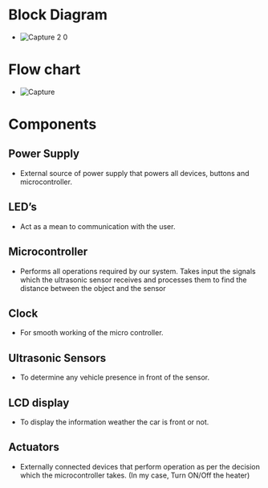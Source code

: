 # Block Diagram
- ![Capture 2 0](https://user-images.githubusercontent.com/98830897/156867577-ea1d8a1c-da29-4782-af62-fdc7f9776a65.PNG)
# Flow chart
- ![Capture](https://user-images.githubusercontent.com/98830897/157194043-fdb7df4a-d0b6-4c1d-9342-6743bf46b78e.PNG)

# Components

## Power Supply
- External source of power supply that powers all devices, buttons and microcontroller.

## LED’s
- Act as a mean to communication with the user.

## Microcontroller
- Performs all operations required by our system. Takes input the signals which the ultrasonic sensor receives and processes them to find the distance between the object and the sensor

## Clock 
- For smooth working of the micro controller.

## Ultrasonic Sensors
- To determine any vehicle presence in front of the sensor.

## LCD display
- To display the information weather the car is front or not. 

## Actuators
- Externally connected devices that perform operation as per the decision which the microcontroller takes. (In my case, Turn ON/Off the heater)



